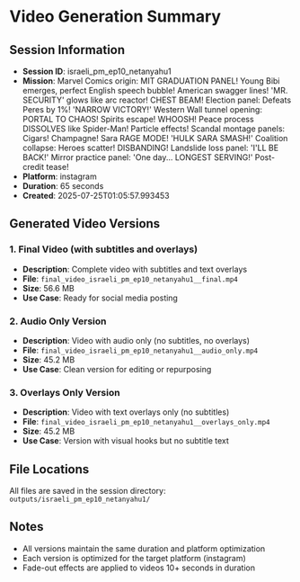 # Video Generation Summary

## Session Information
- **Session ID**: israeli_pm_ep10_netanyahu1
- **Mission**: Marvel Comics origin: MIT GRADUATION PANEL! Young Bibi emerges, perfect English speech bubble! American swagger lines! 'MR. SECURITY' glows like arc reactor! CHEST BEAM! Election panel: Defeats Peres by 1%! 'NARROW VICTORY!' Western Wall tunnel opening: PORTAL TO CHAOS! Spirits escape! WHOOSH! Peace process DISSOLVES like Spider-Man! Particle effects! Scandal montage panels: Cigars! Champagne! Sara RAGE MODE! 'HULK SARA SMASH!' Coalition collapse: Heroes scatter! DISBANDING! Landslide loss panel: 'I'LL BE BACK!' Mirror practice panel: 'One day... LONGEST SERVING!' Post-credit tease!
- **Platform**: instagram
- **Duration**: 65 seconds
- **Created**: 2025-07-25T01:05:57.993453

## Generated Video Versions

### 1. Final Video (with subtitles and overlays)
- **Description**: Complete video with subtitles and text overlays
- **File**: `final_video_israeli_pm_ep10_netanyahu1__final.mp4`
- **Size**: 56.6 MB
- **Use Case**: Ready for social media posting

### 2. Audio Only Version
- **Description**: Video with audio only (no subtitles, no overlays)
- **File**: `final_video_israeli_pm_ep10_netanyahu1__audio_only.mp4`
- **Size**: 45.2 MB
- **Use Case**: Clean version for editing or repurposing

### 3. Overlays Only Version
- **Description**: Video with text overlays only (no subtitles)
- **File**: `final_video_israeli_pm_ep10_netanyahu1__overlays_only.mp4`
- **Size**: 45.2 MB
- **Use Case**: Version with visual hooks but no subtitle text

## File Locations
All files are saved in the session directory: `outputs/israeli_pm_ep10_netanyahu1/`

## Notes
- All versions maintain the same duration and platform optimization
- Each version is optimized for the target platform (instagram)
- Fade-out effects are applied to videos 10+ seconds in duration
